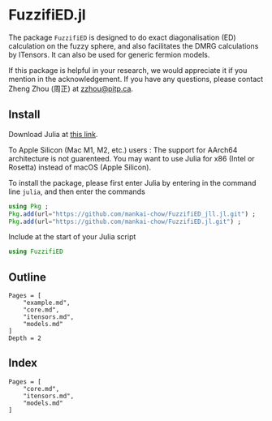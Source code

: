 # FuzzifiED.jl

The package `FuzzifiED` is designed to do exact diagonalisation (ED) calculation on the fuzzy sphere, and also facilitates the DMRG calculations by ITensors. It can also be used for generic fermion models. 

If this package is helpful in your research, we would appreciate it if you mention in the acknowledgement. If you have any questions, please contact Zheng Zhou (周正) at [zzhou@pitp.ca](mailto:zzhou@pitp.ca).

## Install

Download Julia at [this link](https://julialang.org/downloads/). 

To Apple Silicon (Mac M1, M2, etc.) users : The support for AArch64 architecture is not guarenteed. You may want to use Julia for x86 (Intel or Rosetta) instead of macOS (Apple Silicon).

To install the package, please first enter Julia by entering in the command line `julia`, and then enter the commands
```julia
using Pkg ;
Pkg.add(url="https://github.com/mankai-chow/FuzzifiED_jll.jl.git") ;
Pkg.add(url="https://github.com/mankai-chow/FuzzifiED.jl.git") ;
```
Include at the start of your Julia script
```julia
using FuzzifiED
```


## Outline 

```@contents
Pages = [
    "example.md",
    "core.md",
    "itensors.md",
    "models.md"
]
Depth = 2
```

## Index 

```@index
Pages = [
    "core.md",
    "itensors.md",
    "models.md"
]
```
